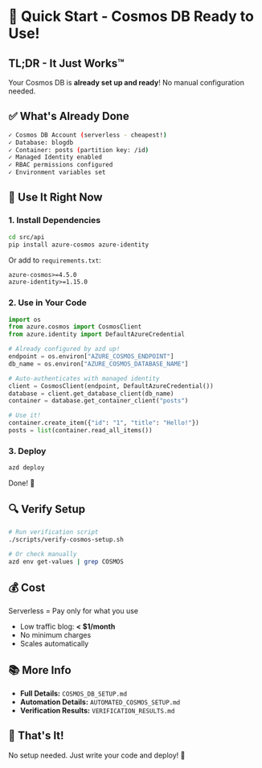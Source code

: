 # 🚀 Quick Start - Cosmos DB Ready to Use!

## TL;DR - It Just Works™

Your Cosmos DB is **already set up and ready**! No manual configuration needed.

## ✅ What's Already Done

```bash
✓ Cosmos DB Account (serverless - cheapest!)
✓ Database: blogdb
✓ Container: posts (partition key: /id)
✓ Managed Identity enabled
✓ RBAC permissions configured
✓ Environment variables set
```

## 📝 Use It Right Now

### 1. Install Dependencies

```bash
cd src/api
pip install azure-cosmos azure-identity
```

Or add to `requirements.txt`:
```txt
azure-cosmos>=4.5.0
azure-identity>=1.15.0
```

### 2. Use in Your Code

```python
import os
from azure.cosmos import CosmosClient
from azure.identity import DefaultAzureCredential

# Already configured by azd up!
endpoint = os.environ["AZURE_COSMOS_ENDPOINT"]
db_name = os.environ["AZURE_COSMOS_DATABASE_NAME"]

# Auto-authenticates with managed identity
client = CosmosClient(endpoint, DefaultAzureCredential())
database = client.get_database_client(db_name)
container = database.get_container_client("posts")

# Use it!
container.create_item({"id": "1", "title": "Hello!"})
posts = list(container.read_all_items())
```

### 3. Deploy

```bash
azd deploy
```

Done! 🎉

## 🔍 Verify Setup

```bash
# Run verification script
./scripts/verify-cosmos-setup.sh

# Or check manually
azd env get-values | grep COSMOS
```

## 💰 Cost

Serverless = Pay only for what you use
- Low traffic blog: **< $1/month**
- No minimum charges
- Scales automatically

## 📚 More Info

- **Full Details:** `COSMOS_DB_SETUP.md`
- **Automation Details:** `AUTOMATED_COSMOS_SETUP.md`
- **Verification Results:** `VERIFICATION_RESULTS.md`

## 🎯 That's It!

No setup needed. Just write your code and deploy! 🚀
